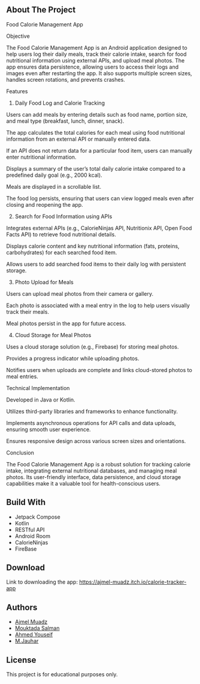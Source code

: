## About The Project 

Food Calorie Management App

Objective

The Food Calorie Management App is an Android application designed to help users log their daily meals, track their calorie intake, search for food nutritional information using external APIs, and upload meal photos. The app ensures data persistence, allowing users to access their logs and images even after restarting the app. It also supports multiple screen sizes, handles screen rotations, and prevents crashes.

Features

1. Daily Food Log and Calorie Tracking

Users can add meals by entering details such as food name, portion size, and meal type (breakfast, lunch, dinner, snack).

The app calculates the total calories for each meal using food nutritional information from an external API or manually entered data.

If an API does not return data for a particular food item, users can manually enter nutritional information.

Displays a summary of the user’s total daily calorie intake compared to a predefined daily goal (e.g., 2000 kcal).

Meals are displayed in a scrollable list.

The food log persists, ensuring that users can view logged meals even after closing and reopening the app.

2. Search for Food Information using APIs

Integrates external APIs (e.g., CalorieNinjas API, Nutritionix API, Open Food Facts API) to retrieve food nutritional details.

Displays calorie content and key nutritional information (fats, proteins, carbohydrates) for each searched food item.

Allows users to add searched food items to their daily log with persistent storage.

3. Photo Upload for Meals

Users can upload meal photos from their camera or gallery.

Each photo is associated with a meal entry in the log to help users visually track their meals.

Meal photos persist in the app for future access.

4. Cloud Storage for Meal Photos

Uses a cloud storage solution (e.g., Firebase) for storing meal photos.

Provides a progress indicator while uploading photos.

Notifies users when uploads are complete and links cloud-stored photos to meal entries.

Technical Implementation

Developed in Java or Kotlin.

Utilizes third-party libraries and frameworks to enhance functionality.

Implements asynchronous operations for API calls and data uploads, ensuring smooth user experience.

Ensures responsive design across various screen sizes and orientations.

Conclusion

The Food Calorie Management App is a robust solution for tracking calorie intake, integrating external nutritional databases, and managing meal photos. Its user-friendly interface, data persistence, and cloud storage capabilities make it a valuable tool for health-conscious users.

## Build With
- Jetpack Compose
- Kotlin
- RESTful API
- Android Room
- CalorieNinjas
- FireBase

## Download 
Link to downloading the app: https://ajmel-muadz.itch.io/calorie-tracker-app

## Authors
- [Ajmel Muadz](https://github.com/ajmel-muadz)
- [Mouktada Salman](https://github.com/MouktadaSalman)
- [Ahmed Youseif](https://github.com/Ahmedo-o)
- [M.Jauhar](https://github.com/MasterBam)

## License
This project is for educational purposes only.
